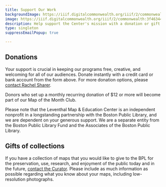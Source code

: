 ```yaml
---
title: Support Our Work
backgroundImage: https://iiif.digitalcommonwealth.org/iiif/2/commonwealth:3f463366g/1292,3248,8404,3417/1200,/0/default.jpg
image: https://iiif.digitalcommonwealth.org/iiif/2/commonwealth:3f4634466/2291,2158,3532,2116/1200,/0/default.jpg
description: Help support the Center's mission with a donation or gift
type: singleton
suppressEmailPopup: true

---
```

<div style="text-align: center;" class="my-2">
<a href="#XDTSZHTC" tyle="display: none"></a>
</div>

## Donations

Your support is crucial in keeping our programs free, creative, and welcoming for all of our audiences. Donate instantly with a credit card or bank account from the form above. For more donation options, please [contact Rachel Sharer](mailto:rsharer@leventhalmap.org).

Donors who set up a monthly recurring donation of $12 or more will become part of our Map of the Month Club.

Please note that the Leventhal Map & Education Center is an independent nonprofit in a longstanding partnership with the Boston Public Library, and we are dependent on your generous support. We are a separate entity from the Boston Public Library Fund and the Associates of the Boston Public Library.

## Gifts of collections

If you have a collection of maps that you would like to give to the BPL for the preservation, use, research, and enjoyment of the public today and in the future, [contact the Curator](/about/people/garrett-nelson). Please include as much information as possible regarding what you know about your maps, including low-resolution photographs.